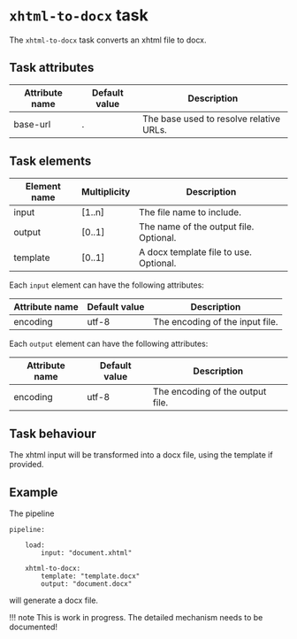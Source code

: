 # `xhtml-to-docx` task

The `xhtml-to-docx` task converts an xhtml file to docx.

## Task attributes

| Attribute name | Default value | Description                             |
| -------------- | ------------- | --------------------------------------- |
| base-url       | .             | The base used to resolve relative URLs. |

## Task elements

| Element name | Multiplicity | Description                            |
| ------------ | ------------ | -------------------------------------- |
| input        | [1..n]       | The file name to include.              |
| output       | [0..1]       | The name of the output file. Optional. |
| template     | [0..1]       | A docx template file to use. Optional. |

Each `input` element can have the following attributes:

| Attribute name | Default value               | Description                                                           |
| -------------- | --------------------------- | --------------------------------------------------------------------- |
| encoding       | utf-8                       | The encoding of the input file.                                       |

Each `output` element can have the following attributes:

| Attribute name | Default value               | Description                      |
| -------------- | --------------------------- | -------------------------------- |
| encoding       | utf-8                       | The encoding of the output file. |

## Task behaviour

The xhtml input will be transformed into a docx file, using the template if provided.

## Example

The pipeline

``` klartext
pipeline:

    load:
        input: "document.xhtml"

    xhtml-to-docx:
        template: "template.docx"
        output: "document.docx"
```

will generate a docx file.

!!! note
    This is work in progress. The detailed mechanism needs to be documented!
